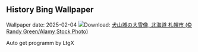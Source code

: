 ## History Bing Wallpaper
Wallpaper date: 2025-02-04
![](https://www.bing.com/th?id=OHR.YukiMatsuri2025_JA-JP6765872006_UHD.jpg&w=1000)Download: [犬山城の大雪像, 北海道 札幌市 (© Randy Green/Alamy Stock Photo)](https://www.bing.com/th?id=OHR.YukiMatsuri2025_JA-JP6765872006_UHD.jpg)

Auto get programm by LtgX
